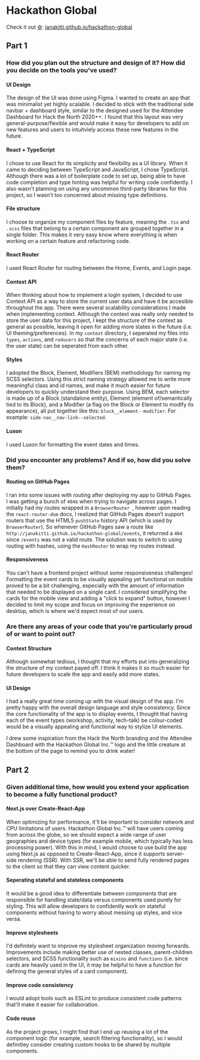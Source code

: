 # Hackathon Global

Check it out [⚙️](https://emojipedia.org/gear/): [janakitti.github.io/hackathon-global](https://janakitti.github.io/hackathon-global)

## Part 1

### How did you plan out the structure and design of it? How did you decide on the tools you've used?

#### UI Design

The design of the UI was done using Figma. I wanted to create an app that was minimalist yet highly scalable. I decided to stick with the traditional side navbar + dashboard style, similar to the designed used for the Attendee Dashboard for Hack the North 2020++. I found that this layout was very general-purpose/flexible and would make it easy for developers to add on new features and users to intuitviely access these new features in the future.

#### React + TypeScript

I chose to use React for its simplicity and flexibility as a UI library. When it came to deciding between TypeScript and JavaScript, I chose TypeScript. Although there was a lot of boilerplate code to set up, being able to have code completion and type hinting was helpful for writing code confidently. I also wasn't planning on using any uncommon third-party libraries for this project, so I wasn't too concerned about missing type definitions.

#### File structure

I choose to organize my component files by feature, meaning the `.tsx` and `.scss` files that belong to a certain component are grouped together in a single folder. This makes it very easy know where everything is when working on a certain feature and refactoring code.

#### React Router

I used React Router for routing between the Home, Events, and Login page.

#### Context API

When thinking about how to implement a login system, I decided to use Context API as a way to store the current user data and have it be accesible throughout the app. There were several scalability considerations I made when implementing context. Although the context was really only needed to store the user data for this project, I kept the structure of the context as general as possible, leaving it open for adding more states in the future (i.e. UI theming/preferences). In my `context` directory, I seperated my files into `types`, `actions`, and `reducers` so that the concerns of each major state (i.e. the user state) can be seperated from each other.

#### Styles

I adopted the Block, Element, Modifiers (BEM) methodology for naming my SCSS selectors. Using this strict naming strategy allowed me to write more meaningful class and id names, and make it much easier for future developers to quickly understand their purpose. Using BEM, each selector is made up of a Block (standalone entity), Element (element of/semantically tied to its Block), and a Modifier (a flag on the Block or Element to modify its appearance), all put together like this: `block__element--modifier`.  For example: `side-nav__nav-link--selected`.

#### Luxon

I used Luxon for formatting the event dates and times.

### Did you encounter any problems? And if so, how did you solve them?

#### Routing on GitHub Pages

I ran into some issues with routing after deploying my app to GitHub Pages. I was getting a bunch of `404`s when trying to navigate across pages. I initially had my routes wrapped in a `BrowserRouter `, however upon reading the `react-router-dom` docs, I realized that GitHub Pages doesn’t support routers that use the HTML5 `pushState` history API (which is used by `BrowserRouter`). So whenever GitHub Pages saw a route like `http://janakitti.github.io/hackathon-global/events`, it returned a `404` since `/events` was not a valid route. The solution was to switch to using routing with hashes, using the `HashRouter` to wrap my routes instead. 

#### Responsiveness

You can't have a frontend project without some responsiveness challenges! Formatting the event cards to be visually appealing yet functional on mobile proved to be a bit challenging, especially with the amount of information that needed to be displayed on a single card. I considered simplifying the cards for the mobile view and adding a "click to expand" button, however I decided to limit my scope and focus on improving the experience on desktop, which is where we'd expect most of our users.

### Are there any areas of your code that you're particularly proud of or want to point out?

#### Context Structure

Although somewhat tedious, I thought that my efforts put into generalizing the structure of my context payed off. I think it makes it so much easier for future developers to scale the app and easily add more states.

#### UI Design

I had a really great time coming up with the visual design of the app. I'm pretty happy with the overall design language and style consistency. Since the core functionality of the app is to display events, I thought that having each of the event types (workshop, activity, tech-talk) be colour-coded would be a visually appealing and functional way to stylize UI elements.

I drew some inspiration from the Hack the North branding and the Attendee Dashboard with the Hackathon Global Inc.™ logo and the little creature at the bottom of the page to remind you to drink water!

## Part 2

### Given additional time, how would you extend your application to become a fully functional product?

#### Next.js over Create-React-App

When optimizing for performance, it'll be important to consider network and CPU limitations of users. Hackathon Global Inc.™ will have users coming from across the globe, so we should expect a wide range of user geographies and device types (for example mobile, which typically has less processing power). With this in mind, I would choose to use build the app using Next.js as opposed to Create-React-App, since it supports server-side rendering (SSR). With SSR, we'll be able to send fully rendered pages to the client so that they can view content quicker.

#### Seperating stateful and stateless components

It would be a good idea to differentiate between components that are responsible for handling state/data versus components used purely for styling. This will allow developers to confidently work on stateful components without having to worry about messing up styles, and vice versa.

#### Improve stylesheets

I'd definitely want to improve my stylesheet organization moving forwards. Improvements include making better use of nested classes, parent-children selectors, and SCSS functionality such as `mixins` and `functions` (i.e. since cards are heavily used in the UI, it may be helpful to have a function for defining the general styles of a card component).

#### Improve code consistency

I would adopt tools such as ESLint to produce consistent code patterns that'll make it easier for collaboration.

#### Code reuse

As the project grows, I might find that I end up reusing a lot of the component logic (for example, search filtering functionality), so I would definitley consider creating custom hooks to be shared by multiple components.